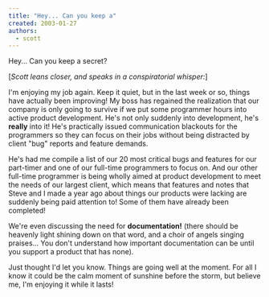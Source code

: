 ```yaml
---
title: "Hey... Can you keep a"
created: 2003-01-27
authors: 
  - scott
---
```


Hey... Can you keep a secret?  
  
\[_Scott leans closer, and speaks in a conspiratorial whisper:_\]  
  
I'm enjoying my job again. Keep it quiet, but in the last week or so, things have actually been improving! My boss has regained the realization that our company is only going to survive if we put some programmer hours into active product development. He's not only suddenly into development, he's **really** into it! He's practically issued communication blackouts for the programmers so they can focus on their jobs without being distracted by client "bug" reports and feature demands.  
  
He's had me compile a list of our 20 most critical bugs and features for our part-timer and one of our full-time programmers to focus on. And our other full-time programmer is being wholly aimed at product development to meet the needs of our largest client, which means that features and notes that Steve and I made a year ago about things our products were lacking are suddenly being paid attention to! Some of them have already been completed!  
  
We're even discussing the need for **documentation!** (there should be heavenly light shining down on that word, and a choir of angels singing praises... You don't understand how important documentation can be until you support a product that has none).  
  
Just thought I'd let you know. Things are going well at the moment. For all I know it could be the calm moment of sunshine before the storm, but believe me, I'm enjoying it while it lasts!
